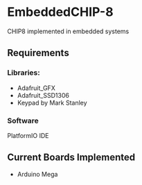 # EmbeddedCHIP-8
CHIP8 implemented in embedded systems

## Requirements
### Libraries:
* Adafruit_GFX
* Adafruit_SSD1306 
* Keypad by Mark Stanley

### Software
PlatformIO IDE

## Current Boards Implemented
* Arduino Mega

